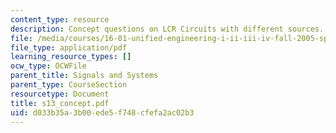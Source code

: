 ```yaml
---
content_type: resource
description: Concept questions on LCR Circuits with different sources.
file: /media/courses/16-01-unified-engineering-i-ii-iii-iv-fall-2005-spring-2006/d033b35a3b00ede5f748cfefa2ac02b3_s13_concept.pdf
file_type: application/pdf
learning_resource_types: []
ocw_type: OCWFile
parent_title: Signals and Systems
parent_type: CourseSection
resourcetype: Document
title: s13_concept.pdf
uid: d033b35a-3b00-ede5-f748-cfefa2ac02b3
---
```

